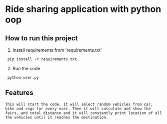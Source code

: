 # Ride sharing application with python oop

## How to run this project

1. Install requirements from 'requirements.txt'
```
 pip install -r requirements.txt
```
2. Run the code
```
 python user.py
```

## Features
    This will start the code. It will select random vehicles from car, bike and cngs for every user. Then it will calculate and show the fairs, and total distance and it will constantly print location of all the vehicles until it reaches the destination.
